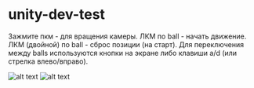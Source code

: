 # unity-dev-test

Зажмите пкм - для вращения камеры. ЛКМ по ball - начать движение. ЛКМ (двойной) по ball - сброс позиции (на старт).
Для переключения между balls используются кнопки на экране либо клавиши a/d (или стрелка влево/вправо).

![alt text](https://pp.userapi.com/c849336/v849336768/acffa/Q_rZ2oNoJeI.jpg)
![alt text](https://pp.userapi.com/c849336/v849336768/ad004/pFZ--zbl6E8.jpg)
